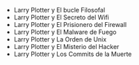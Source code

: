 - Larry Plotter y El bucle Filosofal 
- Larry Plotter y El Secreto del Wifi 
- Larry Plotter y El Prisionero del Firewall 
- Larry Plotter y El Malware de Fuego
- Larry Plotter y La Orden de Unix
- Larry Plotter y El Misterio del Hacker
- Larry Plotter y Los Commits de la Muerte

